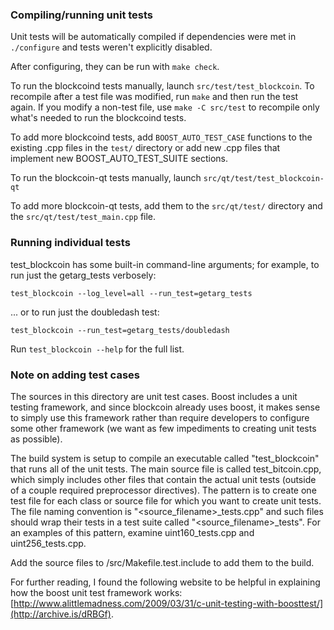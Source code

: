 ### Compiling/running unit tests

Unit tests will be automatically compiled if dependencies were met in `./configure`
and tests weren't explicitly disabled.

After configuring, they can be run with `make check`.

To run the blockcoind tests manually, launch `src/test/test_blockcoin`. To recompile
after a test file was modified, run `make` and then run the test again. If you
modify a non-test file, use `make -C src/test` to recompile only what's needed
to run the blockcoind tests.

To add more blockcoind tests, add `BOOST_AUTO_TEST_CASE` functions to the existing
.cpp files in the `test/` directory or add new .cpp files that
implement new BOOST_AUTO_TEST_SUITE sections.

To run the blockcoin-qt tests manually, launch `src/qt/test/test_blockcoin-qt`

To add more blockcoin-qt tests, add them to the `src/qt/test/` directory and
the `src/qt/test/test_main.cpp` file.

### Running individual tests

test_blockcoin has some built-in command-line arguments; for
example, to run just the getarg_tests verbosely:

    test_blockcoin --log_level=all --run_test=getarg_tests

... or to run just the doubledash test:

    test_blockcoin --run_test=getarg_tests/doubledash

Run `test_blockcoin --help` for the full list.

### Note on adding test cases

The sources in this directory are unit test cases.  Boost includes a
unit testing framework, and since blockcoin already uses boost, it makes
sense to simply use this framework rather than require developers to
configure some other framework (we want as few impediments to creating
unit tests as possible).

The build system is setup to compile an executable called "test_blockcoin"
that runs all of the unit tests.  The main source file is called
test_bitcoin.cpp, which simply includes other files that contain the
actual unit tests (outside of a couple required preprocessor
directives).  The pattern is to create one test file for each class or
source file for which you want to create unit tests.  The file naming
convention is "<source_filename>_tests.cpp" and such files should wrap
their tests in a test suite called "<source_filename>_tests".  For an
examples of this pattern, examine uint160_tests.cpp and
uint256_tests.cpp.

Add the source files to /src/Makefile.test.include to add them to the build.

For further reading, I found the following website to be helpful in
explaining how the boost unit test framework works:
[http://www.alittlemadness.com/2009/03/31/c-unit-testing-with-boosttest/](http://archive.is/dRBGf).
